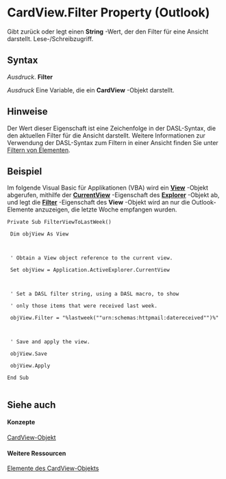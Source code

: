 
# CardView.Filter Property (Outlook)

Gibt zurück oder legt einen  **String** -Wert, der den Filter für eine Ansicht darstellt. Lese-/Schreibzugriff.


## Syntax

 _Ausdruck_. **Filter**

 _Ausdruck_ Eine Variable, die ein **CardView** -Objekt darstellt.


## Hinweise

Der Wert dieser Eigenschaft ist eine Zeichenfolge in der DASL-Syntax, die den aktuellen Filter für die Ansicht darstellt. Weitere Informationen zur Verwendung der DASL-Syntax zum Filtern in einer Ansicht finden Sie unter [Filtern von Elementen](4038e042-1b07-5d18-18b0-c2b58c9c42da.md).


## Beispiel

Im folgende Visual Basic für Applikationen (VBA) wird ein  **[View](41c8d149-9912-1685-4c8b-3c849cc6f1ed.md)** -Objekt abgerufen, mithilfe der **[CurrentView](177e6387-9ccb-cb71-bbe5-332c25485848.md)** -Eigenschaft des **[Explorer](026591e5-049f-503a-4166-34e6dbc225fb.md)** -Objekt ab, und legt die **[Filter](9a4b4b27-d543-df82-3058-e0a6ad2f51a1.md)** -Eigenschaft des **View** -Objekt wird an nur die Outlook-Elemente anzuzeigen, die letzte Woche empfangen wurden.


```
Private Sub FilterViewToLastWeek() 
 
 Dim objView As View 
 
 
 
 ' Obtain a View object reference to the current view. 
 
 Set objView = Application.ActiveExplorer.CurrentView 
 
 
 
 ' Set a DASL filter string, using a DASL macro, to show 
 
 ' only those items that were received last week. 
 
 objView.Filter = "%lastweek(""urn:schemas:httpmail:datereceived"")%" 
 
 
 
 ' Save and apply the view. 
 
 objView.Save 
 
 objView.Apply 
 
End Sub 
 

```


## Siehe auch


#### Konzepte


[CardView-Objekt](cdac229b-f2b6-9ecb-e1a7-b53509426570.md)
#### Weitere Ressourcen


[Elemente des CardView-Objekts](http://msdn.microsoft.com/library/8b9eda10-1ece-c961-e432-3fca6dfb4f07%28Office.15%29.aspx)